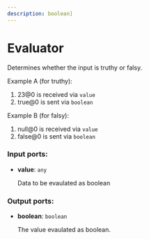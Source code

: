 ```yaml
---
description: boolean]
---
```


# Evaluator

Determines whether the input is truthy or falsy.

Example A (for truthy):

1. 23@0 is received via `value`
2. true@0 is sent via `boolean`

Example B (for falsy):
1. null@0 is received via `value`
2. false@0 is sent via `boolean`

### Input ports:

* __value__: `any`

    Data to be evaulated as boolean

### Output ports:

* __boolean__: `boolean`

    The value evaulated as boolean.

